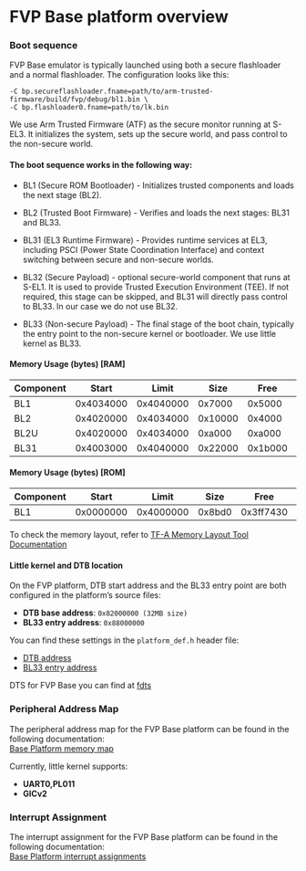 # FVP Base platform overview

### Boot sequence 

FVP Base emulator is typically launched using both a secure flashloader and
a normal flashloader. The configuration looks like this:

```shell
-C bp.secureflashloader.fname=path/to/arm-trusted-firmware/build/fvp/debug/bl1.bin \
-C bp.flashloader0.fname=path/to/lk.bin
```

We use Arm Trusted Firmware (ATF) as the secure monitor running at S-EL3. It
initializes the system, sets up the secure world, and pass control to the
non-secure world.

#### The boot sequence works in the following way:

- BL1 (Secure ROM Bootloader) - Initializes trusted components and loads the
  next stage (BL2).

- BL2 (Trusted Boot Firmware) - Verifies and loads the next stages: BL31 and
  BL33.

- BL31 (EL3 Runtime Firmware) - Provides runtime services at EL3, including
  PSCI (Power State Coordination Interface) and context switching between
  secure and non-secure worlds.

- BL32 (Secure Payload) - optional secure-world component that runs at S-EL1.
  It is used to provide Trusted Execution Environment (TEE). If not required,
  this stage can be skipped, and BL31 will directly pass control to BL33. In our
  case we do not use BL32.

- BL33 (Non-secure Payload) - The final stage of the boot chain, typically the
  entry point to the non-secure kernel or bootloader. We use little kernel as
  BL33.

#### Memory Usage (bytes) [RAM]

| Component |   Start   |   Limit   |  Size   |  Free   | Total  |
|-----------|-----------|-----------|---------|---------|--------|
| BL1       | 0x4034000 | 0x4040000 | 0x7000  | 0x5000  | 0xc000 |
| BL2       | 0x4020000 | 0x4034000 | 0x10000 | 0x4000  | 0x14000|
| BL2U      | 0x4020000 | 0x4034000 | 0xa000  | 0xa000  | 0x14000|
| BL31      | 0x4003000 | 0x4040000 | 0x22000 | 0x1b000 | 0x3d000|

#### Memory Usage (bytes) [ROM]

| Component |  Start    |  Limit    |  Size   |   Free    |  Total   |
|-----------|-----------|-----------|---------|-----------|----------|
| BL1       | 0x0000000 | 0x4000000 | 0x8bd0  | 0x3ff7430 | 0x4000000|

To check the memory layout, refer to [TF-A Memory Layout Tool
Documentation](https://trustedfirmware-a.readthedocs.io/en/latest/tools/memory-layout-tool.html)

#### Little kernel and DTB location

On the FVP platform, DTB start address and the BL33 entry point are both
configured in the platform’s source files:

- **DTB base address**: `0x82000000 (32MB size)`
- **BL33 entry address**: `0x88000000`

You can find these settings in the `platform_def.h` header file:

- [DTB
  address](https://github.com/ARM-software/arm-trusted-firmware/blob/v2.12.0/plat/arm/board/fvp/include/platform_def.h#L94-L100)
- [BL33 entry
  address](https://github.com/ARM-software/arm-trusted-firmware/blob/v2.12.0/plat/arm/board/fvp/include/platform_def.h#L143)


DTS for FVP Base you can find at [fdts](
https://github.com/ARM-software/arm-trusted-firmware/tree/v2.12.0/fdts)

### Peripheral Address Map

The peripheral address map for the FVP Base platform can be found in the following documentation:  
[Base Platform memory map](https://developer.arm.com/documentation/100964/latest/Base-Platform/Base-Platform-memory/Base-Platform-memory-map?lang=en)

Currently, little kernel supports:

- **UART0,PL011**  
- **GICv2**

### Interrupt Assignment

The interrupt assignment for the FVP Base platform can be found in the following documentation:  
[Base Platform interrupt assignments](https://developer.arm.com/documentation/100964/1128/Base-Platform/Base-Platform-interrupt-assignments?lang=en)